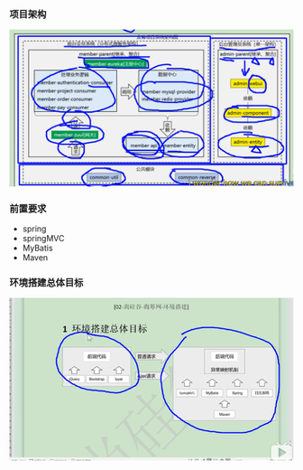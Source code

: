 ###  项目架构

![架构](imgs/架构.png)

###  前置要求

- spring
- springMVC
- MyBatis
- Maven

###  环境搭建总体目标

![前后端连接](imgs/前后端连接.png)